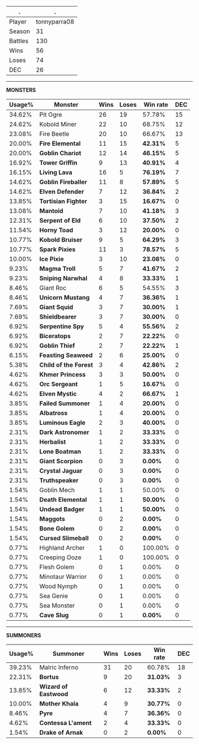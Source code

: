 .|.
|-|-
Player|tonnyparra08
Season|31
Battles|130
Wins|56
Loses|74
DEC|26

---
**MONSTERS**

Usage%|Monster|Wins|Loses|Win rate|DEC|
-|-|-|-|-|-|
34.62%|Pit Ogre|26|19|57.78%|15|
24.62%|Kobold Miner|22|10|68.75%|12|
23.08%|Fire Beetle|20|10|66.67%|13|
20.00%|**Fire Elemental**|11|15|**42.31%**|5|
20.00%|**Goblin Chariot**|12|14|**46.15%**|5|
16.92%|**Tower Griffin**|9|13|**40.91%**|4|
16.15%|**Living Lava**|16|5|**76.19%**|7|
14.62%|**Goblin Fireballer**|11|8|**57.89%**|5|
14.62%|**Elven Defender**|7|12|**36.84%**|2|
13.85%|**Tortisian Fighter**|3|15|**16.67%**|0|
13.08%|**Mantoid**|7|10|**41.18%**|3|
12.31%|**Serpent of Eld**|6|10|**37.50%**|2|
11.54%|**Horny Toad**|3|12|**20.00%**|0|
10.77%|**Kobold Bruiser**|9|5|**64.29%**|3|
10.77%|**Spark Pixies**|11|3|**78.57%**|5|
10.00%|**Ice Pixie**|3|10|**23.08%**|0|
9.23%|**Magma Troll**|5|7|**41.67%**|2|
9.23%|**Sniping Narwhal**|4|8|**33.33%**|1|
8.46%|Giant Roc|6|5|54.55%|3|
8.46%|**Unicorn Mustang**|4|7|**36.36%**|1|
7.69%|**Giant Squid**|3|7|**30.00%**|1|
7.69%|**Shieldbearer**|3|7|**30.00%**|0|
6.92%|**Serpentine Spy**|5|4|**55.56%**|2|
6.92%|**Biceratops**|2|7|**22.22%**|0|
6.92%|**Goblin Thief**|2|7|**22.22%**|1|
6.15%|**Feasting Seaweed**|2|6|**25.00%**|0|
5.38%|**Child of the Forest**|3|4|**42.86%**|2|
4.62%|**Khmer Princess**|3|3|**50.00%**|0|
4.62%|**Orc Sergeant**|1|5|**16.67%**|0|
4.62%|**Elven Mystic**|4|2|**66.67%**|1|
3.85%|**Failed Summoner**|1|4|**20.00%**|0|
3.85%|**Albatross**|1|4|**20.00%**|0|
3.85%|**Luminous Eagle**|2|3|**40.00%**|0|
2.31%|**Dark Astronomer**|1|2|**33.33%**|0|
2.31%|**Herbalist**|1|2|**33.33%**|0|
2.31%|**Lone Boatman**|1|2|**33.33%**|0|
2.31%|**Giant Scorpion**|0|3|**0.00%**|0|
2.31%|**Crystal Jaguar**|0|3|**0.00%**|0|
2.31%|**Truthspeaker**|0|3|**0.00%**|0|
1.54%|Goblin Mech|1|1|50.00%|0|
1.54%|**Death Elemental**|1|1|**50.00%**|0|
1.54%|**Undead Badger**|1|1|**50.00%**|0|
1.54%|**Maggots**|0|2|**0.00%**|0|
1.54%|**Bone Golem**|0|2|**0.00%**|0|
1.54%|**Cursed Slimeball**|0|2|**0.00%**|0|
0.77%|Highland Archer|1|0|100.00%|0|
0.77%|Creeping Ooze|1|0|100.00%|0|
0.77%|Flesh Golem|0|1|0.00%|0|
0.77%|Minotaur Warrior|0|1|0.00%|0|
0.77%|Wood Nymph|0|1|0.00%|0|
0.77%|Sea Genie|0|1|0.00%|0|
0.77%|Sea Monster|0|1|0.00%|0|
0.77%|**Cave Slug**|0|1|**0.00%**|0|

---
**SUMMONERS**

Usage%|Summoner|Wins|Loses|Win rate|DEC|
-|-|-|-|-|-|
39.23%|Malric Inferno|31|20|60.78%|18|
22.31%|**Bortus**|9|20|**31.03%**|3|
13.85%|**Wizard of Eastwood**|6|12|**33.33%**|2|
10.00%|**Mother Khala**|4|9|**30.77%**|0|
8.46%|**Pyre**|4|7|**36.36%**|0|
4.62%|**Contessa L'ament**|2|4|**33.33%**|0|
1.54%|**Drake of Arnak**|0|2|**0.00%**|0|
